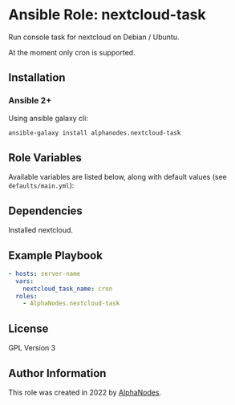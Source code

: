 # Ansible Role: nextcloud-task

Run console task for nextcloud on Debian / Ubuntu.

At the moment only cron is supported.

## Installation

### Ansible 2+

Using ansible galaxy cli:

```bash
ansible-galaxy install alphanodes.nextcloud-task
```

## Role Variables

Available variables are listed below, along with default values (see `defaults/main.yml`):

## Dependencies

Installed nextcloud.

## Example Playbook

```yaml
- hosts: server-name
  vars:
    nextcloud_task_name: cron
  roles:
    - AlphaNodes.nextcloud-task
```

## License

GPL Version 3

## Author Information

This role was created in 2022 by [AlphaNodes](https://alphanodes.com/).
